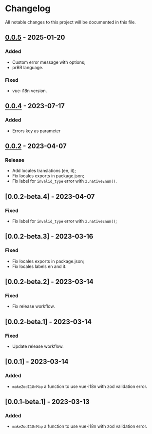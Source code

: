 # Changelog

All notable changes to this project will be documented in this file.

## [0.0.5] - 2025-01-20

### Added

- Custom error message with options;
- prBR language.

### Fixed

- vue-i18n version.

## [0.0.4] - 2023-07-17

### Added

- Errors key as parameter

## [0.0.2] - 2023-04-07

### Release

- Add locales translations (en, it);
- Fix locales exports in package.json;
- Fix label for `invalid_type` error with `z.nativeEnum()`.

## [0.0.2-beta.4] - 2023-04-07

### Fixed

- Fix label for `invalid_type` error with `z.nativeEnum()`;

## [0.0.2-beta.3] - 2023-03-16

### Fixed

- Fix locales exports in package.json;
- Fix locales labels en and it.

## [0.0.2-beta.2] - 2023-03-14

### Fixed

- Fix release workflow.

## [0.0.2-beta.1] - 2023-03-14

### Fixed

- Update release workflow.

## [0.0.1] - 2023-03-14

### Added

- `makeZodI18nMap` a function to use vue-i18n with zod validation error.

## [0.0.1-beta.1] - 2023-03-13

### Added

- `makeZodI18nMap` a function to use vue-i18n with zod validation error.

[0.0.5]: https://github.com/volverjs/zod-vue-i18n/compare/v0.0.4...v0.0.5
[0.0.4]: https://github.com/volverjs/zod-vue-i18n/compare/v0.0.3...v0.0.4
[0.0.3]: https://github.com/volverjs/zod-vue-i18n/compare/v0.0.2...v0.0.3
[0.0.2]: https://github.com/volverjs/zod-vue-i18n/compare/v0.0.1...v0.0.2
